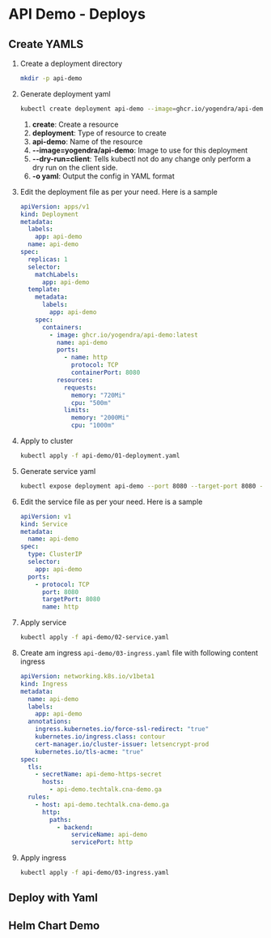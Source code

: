 # API Demo - Deploys

## Create YAMLS

1. Create a deployment directory

    ```bash
    mkdir -p api-demo
    ```

1. Generate deployment yaml

    ```bash
    kubectl create deployment api-demo --image=ghcr.io/yogendra/api-demo:latest --dry-run=client -o yaml > api-demo/01-deployment.yaml
    ```

    1. **create**: Create a resource
    2. **deployment**: Type of resource to create
    3. **api-demo**: Name of the resource
    4. **--image=yogendra/api-demo**: Image to use for this deployment 
    5. **--dry-run=client**: Tells kubectl not do any change only perform a dry run on the client side.
    6. **-o yaml**: Output the config in YAML format

1. Edit the deployment file as per your need. Here is a sample

    ```yaml
    apiVersion: apps/v1
    kind: Deployment
    metadata:
      labels:
        app: api-demo
      name: api-demo
    spec:
      replicas: 1
      selector:
        matchLabels:
          app: api-demo
      template:
        metadata:
          labels:
            app: api-demo
        spec:
          containers:
            - image: ghcr.io/yogendra/api-demo:latest
              name: api-demo
              ports:
                - name: http
                  protocol: TCP
                  containerPort: 8080
              resources:
                requests:
                  memory: "720Mi"
                  cpu: "500m"
                limits:
                  memory: "2000Mi"
                  cpu: "1000m"
    ```

1. Apply to cluster

    ```bash
    kubectl apply -f api-demo/01-deployment.yaml
    ```

1. Generate service yaml

    ```bash
    kubectl expose deployment api-demo --port 8080 --target-port 8080 --dry-run=client -o yaml > api-demo/02-service.yaml
    ```

1. Edit the service file as per your need. Here is a sample

    ```yaml
    apiVersion: v1
    kind: Service
    metadata:
      name: api-demo
    spec:
      type: ClusterIP
      selector:
        app: api-demo
      ports:
        - protocol: TCP
          port: 8080
          targetPort: 8080
          name: http


    ```

1. Apply service

    ```bash
    kubectl apply -f api-demo/02-service.yaml
    ```

1. Create am ingress `api-demo/03-ingress.yaml` file with following content ingress

    ```yaml
    apiVersion: networking.k8s.io/v1beta1
    kind: Ingress
    metadata:
      name: api-demo
      labels:
        app: api-demo
      annotations:
        ingress.kubernetes.io/force-ssl-redirect: "true"
        kubernetes.io/ingress.class: contour
        cert-manager.io/cluster-issuer: letsencrypt-prod
        kubernetes.io/tls-acme: "true"
    spec:
      tls:
        - secretName: api-demo-https-secret
          hosts:
            - api-demo.techtalk.cna-demo.ga
      rules:
        - host: api-demo.techtalk.cna-demo.ga
          http:
            paths:
              - backend:
                  serviceName: api-demo
                  servicePort: http

    ```

1. Apply ingress

    ```bash
    kubectl apply -f api-demo/03-ingress.yaml
    ```

## Deploy with Yaml


## Helm Chart Demo
